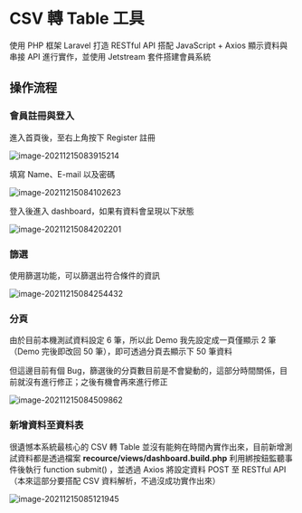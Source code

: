 # CSV 轉 Table 工具

使用 PHP 框架 Laravel 打造 RESTful API 搭配 JavaScript + Axios 顯示資料與串接 API 進行實作，並使用 Jetstream 套件搭建會員系統

## 操作流程

### 會員註冊與登入

進入首頁後，至右上角按下 Register 註冊

![image-20211215083915214](C:\Users\Gui\AppData\Roaming\Typora\typora-user-images\image-20211215083915214.png)

填寫 Name、E-mail 以及密碼

![image-20211215084102623](C:\Users\Gui\AppData\Roaming\Typora\typora-user-images\image-20211215084102623.png)

登入後進入 dashboard，如果有資料會呈現以下狀態

![image-20211215084202201](C:\Users\Gui\AppData\Roaming\Typora\typora-user-images\image-20211215084202201.png)

### 篩選

使用篩選功能，可以篩選出符合條件的資訊

![image-20211215084254432](C:\Users\Gui\AppData\Roaming\Typora\typora-user-images\image-20211215084254432.png)

### 分頁

由於目前本機測試資料設定 6 筆，所以此 Demo 我先設定成一頁僅顯示 2 筆（Demo 完後即改回 50 筆），即可透過分頁去顯示下 50 筆資料

但這邊目前有個 Bug，篩選後的分頁數目前是不會變動的，這部分時間關係，目前就沒有進行修正；之後有機會再來進行修正

![image-20211215084509862](C:\Users\Gui\AppData\Roaming\Typora\typora-user-images\image-20211215084509862.png)

### 新增資料至資料表

很遺憾本系統最核心的 CSV 轉 Table 並沒有能夠在時間內實作出來，目前新增測試資料都是透過檔案 **recource/views/dashboard.build.php** 利用綁按鈕監聽事件後執行 function submit() ，並透過 Axios 將設定資料 POST 至 RESTful API（本來這部分要搭配 CSV 資料解析，不過沒成功實作出來）

![image-20211215085121945](C:\Users\Gui\AppData\Roaming\Typora\typora-user-images\image-20211215085121945.png)

